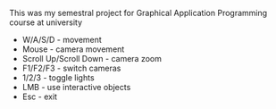 This was my semestral project for Graphical Application Programming course at university

- W/A/S/D - movement
- Mouse - camera movement
- Scroll Up/Scroll Down - camera zoom
- F1/F2/F3 - switch cameras
- 1/2/3 - toggle lights
- LMB - use interactive objects
- Esc - exit
